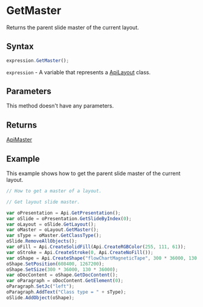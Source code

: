 # GetMaster

Returns the parent slide master of the current layout.

## Syntax

```javascript
expression.GetMaster();
```

`expression` - A variable that represents a [ApiLayout](../ApiLayout.md) class.

## Parameters

This method doesn't have any parameters.

## Returns

[ApiMaster](../../ApiMaster/ApiMaster.md)

## Example

This example shows how to get the parent slide master of the current layout.

```javascript editor-pptx
// How to get a master of a layout.

// Get layout slide master.

var oPresentation = Api.GetPresentation();
var oSlide = oPresentation.GetSlideByIndex(0);
var oLayout = oSlide.GetLayout();
var oMaster = oLayout.GetMaster();
var sType = oMaster.GetClassType();
oSlide.RemoveAllObjects();
var oFill = Api.CreateSolidFill(Api.CreateRGBColor(255, 111, 61));
var oStroke = Api.CreateStroke(0, Api.CreateNoFill());
var oShape = Api.CreateShape("flowChartMagneticTape", 300 * 36000, 130 * 36000, oFill, oStroke);
oShape.SetPosition(608400, 1267200);
oShape.SetSize(300 * 36000, 130 * 36000);
var oDocContent = oShape.GetDocContent();
var oParagraph = oDocContent.GetElement(0);
oParagraph.SetJc("left");
oParagraph.AddText("Class type = " + sType);
oSlide.AddObject(oShape);
```
